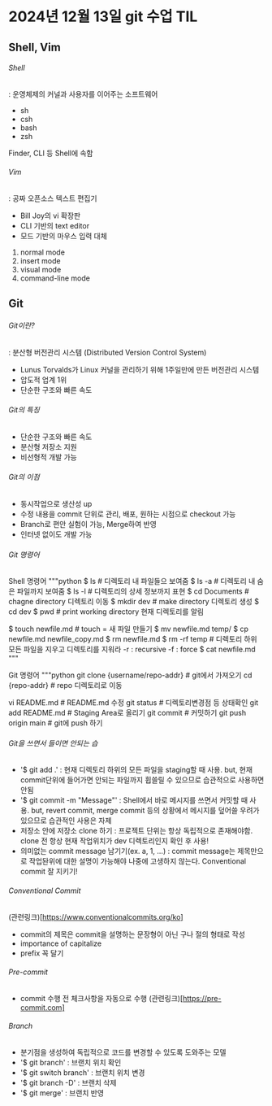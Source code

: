 # 2024년 12월 13일 git 수업 TIL

## Shell, Vim

###### Shell
: 운영체제의 커널과 사용자를 이어주는 소프트웨어

- sh 
- csh
- bash
- zsh

Finder, CLI 등 Shell에 속함

###### Vim
: 공짜 오픈소스 텍스트 편집기

- Bill Joy의 vi 확장판
- CLI 기반의 text editor
- 모드 기반의 마우스 입력 대체
1. normal mode
2. insert mode
3. visual mode
4. command-line mode

## Git

###### Git이란?
: 분산형 버전관리 시스템 (Distributed Version Control System)

- Lunus Torvalds가 Linux 커널을 관리하기 위해 1주일만에 만든 버전관리 시스템
- 압도적 업계 1위
- 단순한 구조와 빠른 속도

###### Git의 특징

- 단순한 구조와 빠른 속도
- 분산형 저장소 지원
- 비선형적 개발 가능

###### Git의 이점

- 동시작업으로 생산성 up
- 수정 내용을 commit 단위로 관리, 배포, 원하는 시점으로 checkout 가능
- Branch로 편안 실험이 가능, Merge하여 반영
- 인터넷 없이도 개발 가능

###### Git 명령어

Shell  명령어
"""python
$ ls # 디렉토리 내 파일들으 보여줌
$ ls -a  # 디렉토리 내 숨은 파일까지 보여줌
$ ls -l  # 디렉토리의 상세 정보까지 표현
$ cd Documents  # chagne directory  디렉토리 이동
$ mkdir dev  # make directory 디렉토리 생성
$ cd dev
$ pwd # print working directory  현재 디렉토리를 알림

$ touch newfile.md  # touch = 새 파일 만들기
$ mv newfile.md temp/
$ cp newfile.md newfile_copy.md
$ rm newfile.md
$ rm -rf temp  # 디렉토리 하위 모든 파일을 지우고 디렉토리를 지워라 -r : recursive -f : force
$ cat newfile.md
"""

Git 명령어
"""python
git clone {username/repo-addr} # git에서 가져오기
cd {repo-addr} # repo 디렉토리로 이동

vi README.md # README.md 수정
git status # 디렉토리변경점 등 상태확인
git add README.md # Staging Area로 올리기
git commit # 커밋하기
git push origin main # git에 push 하기

###### Git을 쓰면서 들이면 안되는 습

- '$ git add .' : 현재 디렉토리 하위의 모든 파일을 staging할 때 사용. but, 현재 commit단위에 들어가면 안되는 파일까지 휩쓸릴 수 있으므로 습관적으로 사용하면 안됨
- '$ git commit -m "Message"' : Shell에서 바로 메시지를 쓰면서 커밋할 때 사용. but, revert commit, merge commit 등의 상황에서 메시지를 덮어쓸 우려가 있으므로 습관적인 사용은 자제
- 저장소 안에 저장소 clone 하기 : 프로젝트 단위는 항상 독립적으로 존재해야함. clone 전 항상 현재 작업위치가 dev 디렉토리인지 확인 후 사용!
- 의미없는 commit message 남기기(ex. a, 1, ...) : commit message는 제목만으로 작업돤위에 대한 설명이 가능해야 나중에 고생하지 않는다. Conventional commit 잘 지키기!

###### Conventional Commit
(관련링크)[https://www.conventionalcommits.org/ko]

- commit의 제목은 commit을 설명하는 문장형이 아닌 구나 절의 형태로 작성
- importance of capitalize 
- prefix 꼭 달기

###### Pre-commit

- commit 수행 전 체크사항을 자동으로 수행
(관련링크)[https://pre-commit.com]

###### Branch

- 분기점을 생성하여 독립적으로 코드를 변경할 수 있도록 도와주는 모델
- '$ git branch' : 브랜치 위치 확인
- '$ git switch branch' : 브랜치 위치 변경
- '$ git branch -D' : 브랜치 삭제
- '$ git merge' : 브랜치 반영
